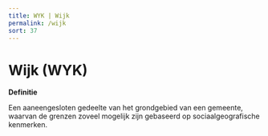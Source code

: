 ```yaml
---
title: WYK | Wijk
permalink: /wijk
sort: 37
---
```


Wijk (WYK)
====

**Definitie**

Een aaneengesloten gedeelte van het grondgebied van een gemeente, waarvan de
grenzen zoveel mogelijk zijn gebaseerd op sociaalgeografische kenmerken.
